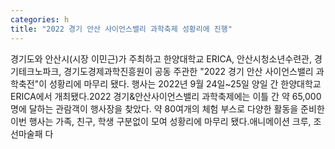 ```yaml
---
categories: h
title: "2022 경기 안산 사이언스밸리 과학축제 성황리에 진행"
---
```

경기도와 안산시(시장 이민근)가 주최하고 한양대학교 ERICA, 안산시청소년수련관, 경기테크노파크, 경기도경제과학진흥원이 공동 주관한 "2022 경기 안산 사이언스밸리 과학축전"이 성황리에 마무리 됐다. 행사는 2022년 9월 24일~25일 양일 간 한양대학교 ERICA에서 개최됐다.2022 경기&안산사이언스밸리 과학축제에는 이틀 간 약 65,000명에 달하는 관람객이 행사장을 찾았다. 약 80여개의 체험 부스로 다양한 활동을 준비한 이번 행사는 가족, 친구, 학생 구분없이 모여 성황리에 마무리 됐다.애니메이션 크루, 조선마술패 다